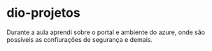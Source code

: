 # dio-projetos

Durante a aula aprendi sobre o portal e ambiente do azure, onde são possíveis as confiurações de segurança e demais.
